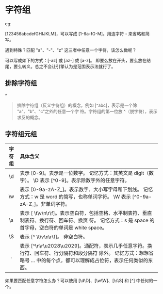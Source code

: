 # 字符组

eg:

[123456abcdefGHIJKLM]，可以写成 [1-6a-fG-M]。用连字符 - 来省略和简写。

遇到特殊？匹配 "a"、"-"、"z" 这三者中任意一个字符，该怎么做呢？

可以写成如下的方式：[-az] 或 [az-] 或 [a\-z]。
即要么放在开头，要么放在结尾，要么转义。总之不会让引擎认为是范围表示法就行了。

## 排除字符组

^
>排除字符组（反义字符组）的概念。例如 [^abc]，表示是一个除 "a"、"b"、"c"之外的任意一个字 符。字符组的第一位放 ^（脱字符），表示求反的概念。

## 字符组元组

| 字符组 | 具体含义
|:----:|:- |
| \d | 表示 [0-9]。表示是一位数字。 记忆方式：其英文是 digit（数字）。 \D 表示 [^0-9]。表示除数字外的任意字符。|
| \w | 表示 [0-9a-zA-Z_]。表示数字、大小写字母和下划线。 记忆方式：w 是 word 的简写，也称单词字符。 \W 表示 [^0-9a-zA-Z_]。非单词字符。|
| \s |表示 [ \t\v\n\r\f]。表示空白符，包括空格、水平制表符、垂直制表符、换行符、回车符、换页 符。 记忆方式：s 是 space 的首字母，空白符的单词是 white space。|
| \S | 表示 [^ \t\v\n\r\f]。 非空白符。|
| . | 表示 [^\n\r\u2028\u2029]。通配符，表示几乎任意字符。换行符、回车符、行分隔符和段分隔符 除外。 记忆方式：想想省略号 … 中的每个点，都可以理解成占位符，表示任何类似的东西。|

如果要匹配任意字符怎么办？可以使用 [\d\D]、[\w\W]、[\s\S] 和 [^] 中任何的一个。
